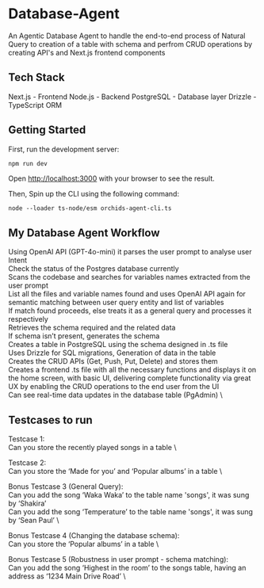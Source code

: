# Database-Agent
An Agentic Database Agent to handle the end-to-end process of Natural Query to creation of a table with schema and perfrom CRUD operations by creating API's and Next.js frontend components

## Tech Stack
Next.js - Frontend
Node.js - Backend
PostgreSQL - Database layer
Drizzle - TypeScript ORM

## Getting Started

First, run the development server:

```bash
npm run dev
```
Open [http://localhost:3000](http://localhost:3000) with your browser to see the result.

Then, Spin up the CLI using the following command:

```
node --loader ts-node/esm orchids-agent-cli.ts
```

## My Database Agent Workflow
Using OpenAI API (GPT-4o-mini) it parses the user prompt to analyse user Intent \
Check the status of the Postgres database currently \
Scans the codebase and searches for variables names extracted from the user prompt \
List all the files and variable names found and uses OpenAI API again for semantic matching between user query entity and list of variables \
If match found proceeds, else treats it as a general query and processes it respectively \
Retrieves the schema required and the related data \
If schema isn’t present, generates the schema \
Creates a table in PostgreSQL using the schema designed in .ts file \
Uses Drizzle for SQL migrations, Generation of data in the table \
Creates the CRUD APIs (Get, Push, Put, Delete) and stores them \
Creates a frontend .ts file with all the necessary functions and displays it on the home screen, with basic UI, delivering complete functionality via great UX by enabling the CRUD operations to the end user from the UI \
Can see real-time data updates in the database table (PgAdmin) \


## Testcases to run

Testcase 1: \
Can you store the recently played songs in a table \

Testcase 2: \
Can you store the ‘Made for you’ and ‘Popular albums’ in a table \

Bonus Testcase 3 (General Query): \
Can you add the song ‘Waka Waka’ to the table name 'songs', it was sung by ‘Shakira’ \
Can you add the song ‘Temperature’ to the table name 'songs', it was sung by ‘Sean Paul’ \

Bonus Testcase 4 (Changing the database schema): \
Can you store the ‘Popular albums’ in a table \

Bonus Testcase 5 (Robustness in user prompt - schema matching): \
Can you add the song ‘Highest in the room’ to the songs table, having an address as ‘1234 Main Drive Road’ \


